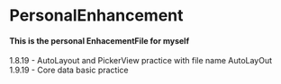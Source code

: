 # PersonalEnhancement
#### This is the personal EnhacementFile for myself

1.8.19 - AutoLayout and PickerView practice with file name AutoLayOut
1.9.19 - Core data basic practice


